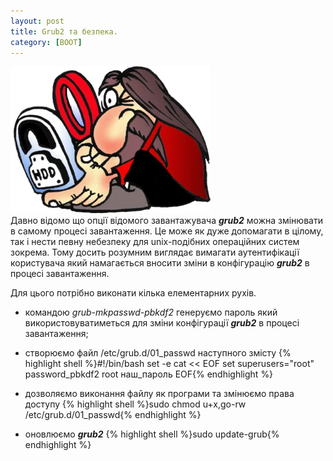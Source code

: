 ```yaml
---
layout: post
title: Grub2 та безпека.
category: [BOOT]
---
```

![grub](/assets/media/grub.webp?style=head)  
Давно відомо що опції відомого завантажувача ***grub2*** можна змінювати в самому процесі завантаження. Це може як дуже допомагати в цілому, так і нести певну небезпеку для unix-подібних операційних систем зокрема. Тому досить розумним виглядає вимагати аутентифікації користувача який намагається вносити зміни в конфігурацію ***grub2*** в процесі завантаження.<!--more-->

Для цього потрібно виконати кілька елементарних рухів.

- командою *grub-mkpasswd-pbkdf2* генеруємо пароль який використовуватиметься для зміни конфігурації ***grub2*** в процесі завантаження;

- створюємо файл /etc/grub.d/01_passwd наступного змісту
  {% highlight shell %}#!/bin/bash
set -e
cat << EOF
set superusers="root"
password_pbkdf2 root наш_пароль
EOF{% endhighlight %}

- дозволяємо виконання файлу як програми та змінюємо права доступу
    {% highlight shell %}sudo chmod u+x,go-rw /etc/grub.d/01_passwd{% endhighlight %}

- оновлюємо ***grub2***
    {% highlight shell %}sudo update-grub{% endhighlight %}
